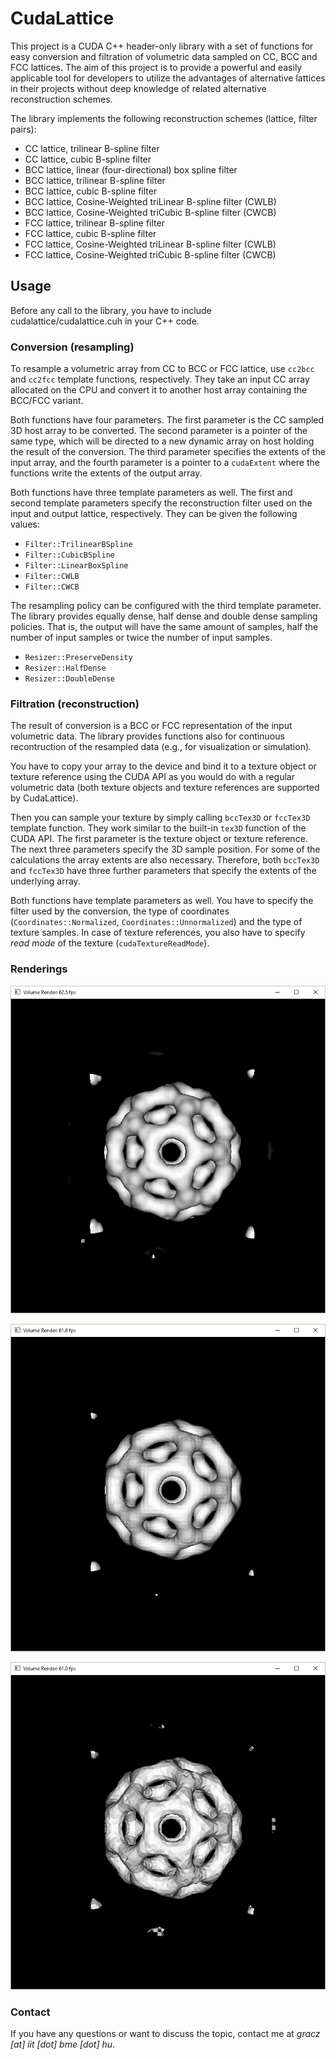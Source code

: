 # CudaLattice

This project is a CUDA C++ header-only library with a set of functions for easy conversion and filtration of volumetric data sampled on CC, BCC and FCC lattices. The aim of this project is to provide a powerful and easily applicable tool for developers to utilize the advantages of alternative lattices in their projects without deep knowledge of related alternative reconstruction schemes. 

The library implements the following reconstruction schemes (lattice, filter pairs):

- CC lattice, trilinear B-spline filter
- CC lattice, cubic B-spline filter
- BCC lattice, linear (four-directional) box spline filter
- BCC lattice, trilinear B-spline filter
- BCC lattice, cubic B-spline filter
- BCC lattice, Cosine-Weighted triLinear B-spline filter (CWLB)
- BCC lattice, Cosine-Weighted triCubic B-spline filter (CWCB)
- FCC lattice, trilinear B-spline filter
- FCC lattice, cubic B-spline filter
- FCC lattice, Cosine-Weighted triLinear B-spline filter (CWLB)
- FCC lattice, Cosine-Weighted triCubic B-spline filter (CWCB)

## Usage

Before any call to the library, you have to include cudalattice/cudalattice.cuh in your C++ code. 

### Conversion (resampling)

To resample a volumetric array from CC to BCC or FCC lattice, use `cc2bcc` and `cc2fcc` template functions, respectively. They take an input CC array allocated on the CPU and convert it to another host array containing the BCC/FCC variant. 

Both functions have four parameters. The first parameter is the CC sampled 3D host array to be converted. The second parameter is a pointer of the same type, which will be directed to a new dynamic array on host holding the result of the conversion. The third parameter specifies the extents of the input array, and the fourth parameter is a pointer to a `cudaExtent` where the functions write the extents of the output array. 

Both functions have three template parameters as well. The first and second template parameters specify the reconstruction filter used on the input and output lattice, respectively. They can be given the following values:

- `Filter::TrilinearBSpline`
- `Filter::CubicBSpline`
- `Filter::LinearBoxSpline`
- `Filter::CWLB`
- `Filter::CWCB`

The resampling policy can be configured with the third template parameter. The library provides equally dense, half dense and double dense sampling policies. That is, the output will have the same amount of samples, half the number of input samples or twice the number of input samples. 

- `Resizer::PreserveDensity`
- `Resizer::HalfDense`
- `Resizer::DoubleDense`

### Filtration (reconstruction)

The result of conversion is a BCC or FCC representation of the input volumetric data. The library provides functions also for continuous recontruction of the resampled data (e.g., for visualization or simulation). 

You have to copy your array to the device and bind it to a texture object or texture reference using the CUDA API as you would do with a regular volumetric data (both texture objects and texture references are supported by CudaLattice). 

Then you can sample your texture by simply calling `bccTex3D` or `fccTex3D` template function. They work similar to the built-in `tex3D` function of the CUDA API. The first parameter is the texture object or texture reference. The next three parameters specify the 3D sample position. For some of the calculations the array extents are also necessary. Therefore, both `bccTex3D` and `fccTex3D` have three further parameters that specify the extents of the underlying array. 

Both functions have template parameters as well. You have to specify the filter used by the conversion, the type of coordinates (`Coordinates::Normalized`, `Coordinates::Unnormalized`) and the type of texture samples. In case of texture references, you also have to specify *read mode* of the texture (`cudaTextureReadMode`). 

### Renderings

![Bucky data set (CC, trilinear B-spline)](images/bucky_iso_cc_tril.jpg "Bucky data set (CC, trilinear B-spline)")

![Bucky data set (BCC, trilinear B-spline)](images/bucky_iso_bcc_tril.jpg "Bucky data set (BCC, trilinear B-spline)")

![Bucky data set (BCC, linear (four-directional) box spline)](images/bucky_iso_bcc_box.jpg "Bucky data set (BCC, linear (four-directional) box spline)")

### Contact

If you have any questions or want to discuss the topic, contact me at *gracz [at] iit [dot] bme [dot] hu*.